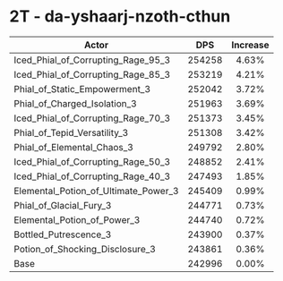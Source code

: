 # 2T - da-yshaarj-nzoth-cthun
| Actor | DPS | Increase |
|---|:---:|:---:|
|Iced_Phial_of_Corrupting_Rage_95_3|254258|4.63%|
|Iced_Phial_of_Corrupting_Rage_85_3|253219|4.21%|
|Phial_of_Static_Empowerment_3|252042|3.72%|
|Phial_of_Charged_Isolation_3|251963|3.69%|
|Iced_Phial_of_Corrupting_Rage_70_3|251373|3.45%|
|Phial_of_Tepid_Versatility_3|251308|3.42%|
|Phial_of_Elemental_Chaos_3|249792|2.80%|
|Iced_Phial_of_Corrupting_Rage_50_3|248852|2.41%|
|Iced_Phial_of_Corrupting_Rage_40_3|247493|1.85%|
|Elemental_Potion_of_Ultimate_Power_3|245409|0.99%|
|Phial_of_Glacial_Fury_3|244771|0.73%|
|Elemental_Potion_of_Power_3|244740|0.72%|
|Bottled_Putrescence_3|243900|0.37%|
|Potion_of_Shocking_Disclosure_3|243861|0.36%|
|Base|242996|0.00%|
